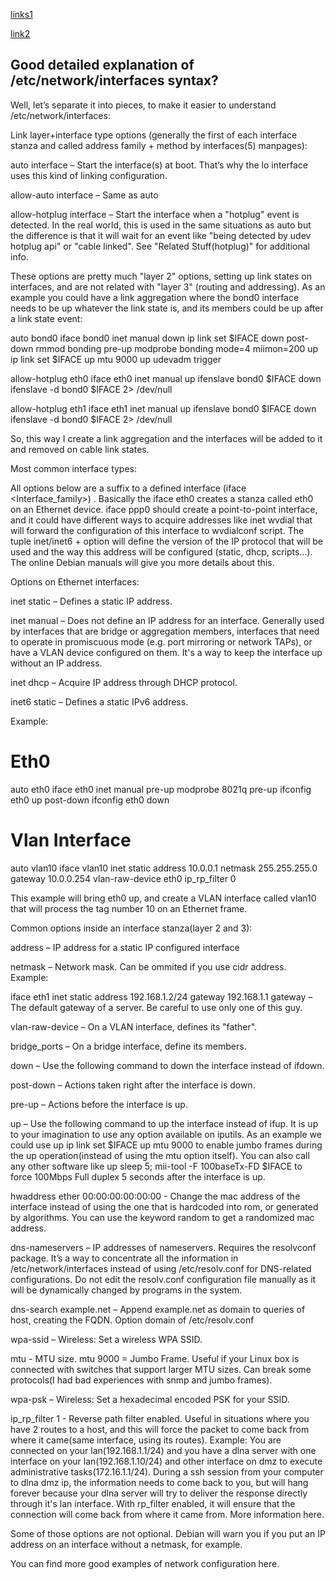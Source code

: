 
[links1](https://unix.stackexchange.com/questions/128439/good-detailed-explanation-of-etc-network-interfaces-syntax)

[link2](https://wiki.debian.org/NetworkConfiguration)

## Good detailed explanation of /etc/network/interfaces syntax?

Well, let’s separate it into pieces, to make it easier to understand
/etc/network/interfaces:

Link layer+interface type options (generally the first of each interface stanza
and called address family + method by interfaces(5) manpages):

auto interface – Start the interface(s) at boot. That’s why the lo interface
uses this kind of linking configuration.

allow-auto interface – Same as auto

allow-hotplug interface – Start the interface when a "hotplug" event is
detected. In the real world, this is used in the same situations as auto but
the difference is that it will wait for an event like "being detected by udev
hotplug api" or "cable linked". See "Related Stuff(hotplug)" for additional
info.

These options are pretty much "layer 2" options, setting up link states on
interfaces, and are not related with "layer 3" (routing and addressing). As an
example you could have a link aggregation where the bond0 interface needs to be
up whatever the link state is, and its members could be up after a link state
event:

auto bond0
iface bond0 inet manual
        down ip link set $IFACE down
        post-down rmmod bonding
        pre-up modprobe bonding mode=4 miimon=200
        up ip link set $IFACE up mtu 9000
        up udevadm trigger

allow-hotplug eth0
iface eth0 inet manual
        up ifenslave bond0 $IFACE
        down ifenslave -d bond0 $IFACE 2> /dev/null

allow-hotplug eth1
iface eth1 inet manual
        up ifenslave bond0 $IFACE
        down ifenslave -d bond0 $IFACE 2> /dev/null

So, this way I create a link aggregation and the interfaces will be added to it
and removed on cable link states.


Most common interface types:

All options below are a suffix to a defined interface (iface <Interface_family>)
. Basically the iface eth0 creates a stanza called eth0 on an Ethernet device.
iface ppp0 should create a point-to-point interface, and it could have
different ways to acquire addresses like inet wvdial that will forward the
configuration of this interface to wvdialconf script. The tuple inet/inet6 +
option will define the version of the IP protocol that will be used and the way
this address will be configured (static, dhcp, scripts...). The online Debian
manuals will give you more details about this.

Options on Ethernet interfaces:

inet static – Defines a static IP address.

inet manual – Does not define an IP address for an interface. Generally used by
interfaces that are bridge or aggregation members, interfaces that need to
operate in promiscuous mode (e.g. port mirroring or network TAPs), or have a
VLAN device configured on them. It's a way to keep the interface up without an
IP address.

inet dhcp – Acquire IP address through DHCP protocol.

inet6 static – Defines a static IPv6 address.

Example:

# Eth0
auto eth0
iface eth0 inet manual
    pre-up modprobe 8021q
    pre-up ifconfig eth0 up
    post-down ifconfig eth0 down

# Vlan Interface
auto vlan10
iface vlan10 inet static
        address 10.0.0.1
        netmask 255.255.255.0
        gateway 10.0.0.254
        vlan-raw-device eth0
        ip_rp_filter 0

This example will bring eth0 up, and create a VLAN interface called vlan10 that
will process the tag number 10 on an Ethernet frame.

Common options inside an interface stanza(layer 2 and 3):

address – IP address for a static IP configured interface

netmask – Network mask. Can be ommited if you use cidr address. Example:

iface eth1 inet static
    address 192.168.1.2/24
    gateway 192.168.1.1
gateway – The default gateway of a server. Be careful to use only one of this guy.

vlan-raw-device – On a VLAN interface, defines its "father".

bridge_ports – On a bridge interface, define its members.

down – Use the following command to down the interface instead of ifdown.

post-down – Actions taken right after the interface is down.

pre-up – Actions before the interface is up.

up – Use the following command to up the interface instead of ifup. It is up to
your imagination to use any option available on iputils. As an example we could
use up ip link set $IFACE up mtu 9000 to enable jumbo frames during the up
operation(instead of using the mtu option itself). You can also call any other
software like up sleep 5; mii-tool -F 100baseTx-FD $IFACE to force 100Mbps Full
duplex 5 seconds after the interface is up.

hwaddress ether 00:00:00:00:00:00 - Change the mac address of the interface
instead of using the one that is hardcoded into rom, or generated by
algorithms. You can use the keyword random to get a randomized mac address.

dns-nameservers – IP addresses of nameservers. Requires the resolvconf package.
It’s a way to concentrate all the information in /etc/network/interfaces
instead of using /etc/resolv.conf for DNS-related configurations. Do not edit
the resolv.conf configuration file manually as it will be dynamically changed
by programs in the system.

dns-search example.net – Append example.net as domain to queries of host,
creating the FQDN. Option domain of /etc/resolv.conf

wpa-ssid – Wireless: Set a wireless WPA SSID.

mtu - MTU size. mtu 9000 = Jumbo Frame. Useful if your Linux box is connected
with switches that support larger MTU sizes. Can break some protocols(I had bad
experiences with snmp and jumbo frames).

wpa-psk – Wireless: Set a hexadecimal encoded PSK for your SSID.

ip_rp_filter 1 - Reverse path filter enabled. Useful in situations where you
have 2 routes to a host, and this will force the packet to come back from where
it came(same interface, using its routes). Example: You are connected on your
lan(192.168.1.1/24) and you have a dlna server with one interface on your
lan(192.168.1.10/24) and other interface on dmz to execute administrative
tasks(172.16.1.1/24). During a ssh session from your computer to dlna dmz ip,
the information needs to come back to you, but will hang forever because your
dlna server will try to deliver the response directly through it's lan
interface. With rp_filter enabled, it will ensure that the connection will come
back from where it came from. More information here.

Some of those options are not optional. Debian will warn you if you put an IP
address on an interface without a netmask, for example.

You can find more good examples of network configuration here.






